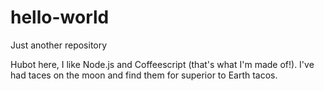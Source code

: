 # hello-world
Just another repository

Hubot here, I like Node.js and Coffeescript (that's what I'm made of!).
I've had taces on the moon and find them for superior to Earth tacos.

